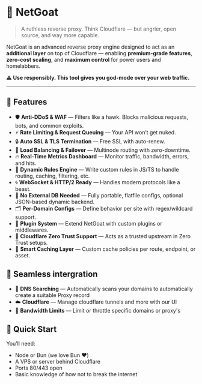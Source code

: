 # 🐐 NetGoat

> A ruthless reverse proxy. Think Cloudflare — but angrier, open source, and way more capable.

NetGoat is an advanced reverse proxy engine designed to act as an **additional layer** on top of Cloudflare — enabling **premium-grade features**, **zero-cost scaling**, and **maximum control** for power users and homelabbers.

**⚠️ Use responsibly. This tool gives you god-mode over your web traffic.**

---

## 🚀 Features

- 🛡️ **Anti-DDoS & WAF** — Filters like a hawk. Blocks malicious requests, bots, and common exploits.
- ⚡ **Rate Limiting & Request Queuing** — Your API won’t get nuked.
- 🔒 **Auto SSL & TLS Termination** — Free SSL with auto-renew.
- 🔁 **Load Balancing & Failover** — Multinode routing with zero-downtime.
- 🔥 **Real-Time Metrics Dashboard** — Monitor traffic, bandwidth, errors, and hits.
- 🧠 **Dynamic Rules Engine** — Write custom rules in JS/TS to handle routing, caching, filtering, etc.
- 🌀 **WebSocket & HTTP/2 Ready** — Handles modern protocols like a beast.
- 🧱 **No External DB Needed** — Fully portable, flatfile configs, optional JSON-based dynamic backend.
- 🗂️ **Per-Domain Configs** — Define behavior per site with regex/wildcard support.
- 🧬 **Plugin System** — Extend NetGoat with custom plugins or middlewares.
- 🔗 **Cloudflare Zero Trust Support** — Acts as a trusted upstream in Zero Trust setups.
- 🧠 **Smart Caching Layer** — Custom cache policies per route, endpoint, or asset.

## 🔌 Seamless intergration

- 🧭 **DNS Searching** — Automatically scans your domains to automatically create a suitable Proxy record
- ☁️ **Cloudflare** — Manage cloudflare tunnels and more with our UI
- 📏 **Bandwidth Limits** — Limit or throttle specific domains or proxy's

## 🐳 Quick Start
You’ll need:
- Node or Bun (we love Bun ❤️)
- A VPS or server behind Cloudflare
- Ports 80/443 open
- Basic knowledge of how not to break the internet
